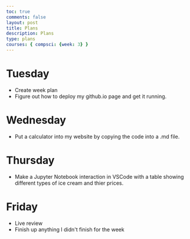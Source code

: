 ```yaml
---
toc: true
comments: false
layout: post
title: Plans
description: Plans
type: plans
courses: { compsci: {week: 3} }
---
```


# Tuesday

- Create week plan
- Figure out how to deploy my github.io page and get it running.

# Wednesday

- Put a calculator into my website by copying the code into a .md file.

# Thursday

- Make a Jupyter Notebook interaction in VSCode with a table showing different types of ice cream and thier prices.

# Friday

- Live review
- Finish up anything I didn't finish for the week